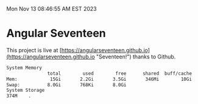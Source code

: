 Mon Nov 13 08:46:55 AM EST 2023

# Angular Seventeen


This project is live at [https://angularseventeen.github.io](https://angularseventeen.github.io "Seventeen!") thanks to Github.

```bash
System Memory
               total        used        free      shared  buff/cache   available
Mem:            15Gi       2.2Gi       3.5Gi       346Mi        10Gi        13Gi
Swap:          8.0Gi       768Ki       8.0Gi
System Storage
374M	.
```
```bash
